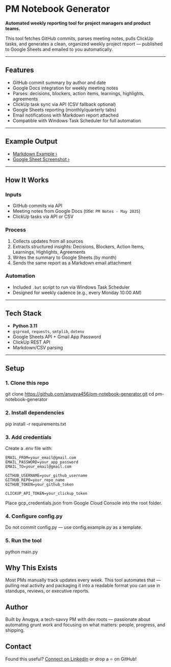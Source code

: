 # PM Notebook Generator

**Automated weekly reporting tool for project managers and product teams.**

This tool fetches GitHub commits, parses meeting notes, pulls ClickUp tasks, and generates a clean, organized weekly project report — published to Google Sheets and emailed to you automatically.

---

## Features

- GitHub commit summary by author and date
- Google Docs integration for weekly meeting notes
- Parses: decisions, blockers, action items, learnings, highlights, agreements
- ClickUp task sync via API (CSV fallback optional)
- Google Sheets reporting (monthly/quarterly tabs)
- Email notifications with Markdown report attached
- Compatible with Windows Task Scheduler for full automation


---

## Example Output

- [Markdown Example ›](sample_output/weekly_report_example.md)
- [Google Sheet Screenshot ›](sample_output/sheets_example.png)

---

## How It Works

### Inputs

- GitHub commits via API
- Meeting notes from Google Docs (title: `PM Notes - May 2025`)
- ClickUp tasks via API or CSV

### Process

1. Collects updates from all sources
2. Extracts structured insights: Decisions, Blockers, Action Items, Learnings, Highlights, Agreements
3. Writes the summary to Google Sheets (by month)
4. Sends the same report as a Markdown email attachment

### Automation

- Included `.bat` script to run via Windows Task Scheduler
- Designed for weekly cadence (e.g., every Monday 10:00 AM)


---

## Tech Stack

- **Python 3.11**
- `gspread`, `requests`, `smtplib`, `dotenv`
- Google Sheets API + Gmail App Password
- ClickUp REST API
- Markdown/CSV parsing

---

## Setup

### 1. Clone this repo
git clone https://github.com/anugya456/pm-notebook-generator.git
cd pm-notebook-generator

### 2. Install dependencies
pip install -r requirements.txt

### 3. Add credentials
Create a .env file with:
```env
EMAIL_FROM=your_email@gmail.com
EMAIL_PASSWORD=your_app_password
EMAIL_TO=your_email@gmail.com

GITHUB_USERNAME=your_github_username
GITHUB_REPO=your_repo_name
GITHUB_TOKEN=your_github_token

CLICKUP_API_TOKEN=your_clickup_token
```

Place gcp_credentials.json from Google Cloud Console into the root folder.

### 4. Configure config.py
Do not commit config.py — use config.example.py as a template.

### 5. Run the tool
python main.py

## Why This Exists
Most PMs manually track updates every week. This tool automates that — pulling real activity and packaging it into a readable format you can use in standups, reviews, or executive reports.

## Author
Built by Anugya, a tech-savvy PM with dev roots — passionate about automating grunt work and focusing on what matters: people, progress, and shipping.

## Contact
Found this useful? [Connect on LinkedIn](https://www.linkedin.com/in/fnu-anugya/) or drop a ⭐ on GitHub!
